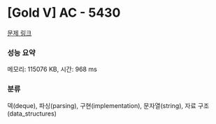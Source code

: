 # [Gold V] AC - 5430 

[문제 링크](https://www.acmicpc.net/problem/5430) 

### 성능 요약

메모리: 115076 KB, 시간: 968 ms

### 분류

덱(deque), 파싱(parsing), 구현(implementation), 문자열(string), 자료 구조(data_structures)

